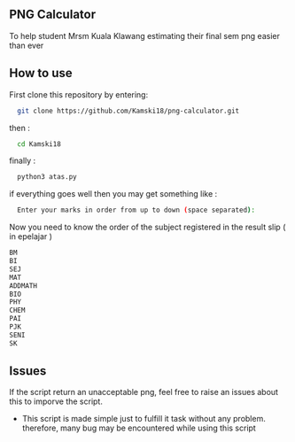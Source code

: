 
## PNG Calculator
To help student Mrsm Kuala Klawang estimating their final sem png easier than ever


## How to use

First clone this repository by entering:

```bash
  git clone https://github.com/Kamski18/png-calculator.git
```
then :

```bash
  cd Kamski18
```
finally :

```bash
  python3 atas.py 
```

if everything goes well then you may get something like :

```bash
  Enter your marks in order from up to down (space separated): 
```

Now you need to know the order of the subject registered in the result slip ( in epelajar )

```bash
BM
BI
SEJ
MAT
ADDMATH
BIO
PHY
CHEM
PAI
PJK
SENI
SK
```


## Issues

If the script return an unacceptable png, feel free to raise an issues about this to imporve the script. 

* This script is made simple just to fulfill it task without any problem. therefore, many bug may be encountered while using this script

